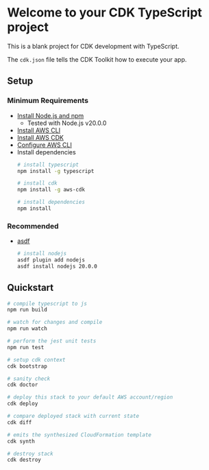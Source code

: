 # Welcome to your CDK TypeScript project

This is a blank project for CDK development with TypeScript.

The `cdk.json` file tells the CDK Toolkit how to execute your app.

## Setup
### Minimum Requirements
* [Install Node.js and npm](https://nodejs.org/en/download/)
  * Tested with Node.js v20.0.0
* [Install AWS CLI](https://docs.aws.amazon.com/cli/latest/userguide/cli-chap-install.html)
* [Install AWS CDK](https://docs.aws.amazon.com/cdk/latest/guide/getting_started.html)
* [Configure AWS CLI](https://docs.aws.amazon.com/cli/latest/userguide/cli-chap-configure.html)
* Install dependencies
    ```bash
    # install typescript
    npm install -g typescript

    # install cdk
    npm install -g aws-cdk

    # install dependencies
    npm install
    ```
### Recommended
* [asdf](https://asdf-vm.com/#/core-manage-asdf-vm)
    ```bash
    # install nodejs
    asdf plugin add nodejs
    asdf install nodejs 20.0.0
    ```

## Quickstart
```bash
# compile typescript to js
npm run build

# watch for changes and compile
npm run watch

# perform the jest unit tests
npm run test 

# setup cdk context
cdk bootstrap

# sanity check
cdk doctor

# deploy this stack to your default AWS account/region
cdk deploy

# compare deployed stack with current state
cdk diff

# emits the synthesized CloudFormation template
cdk synth 

# destroy stack
cdk destroy
```
